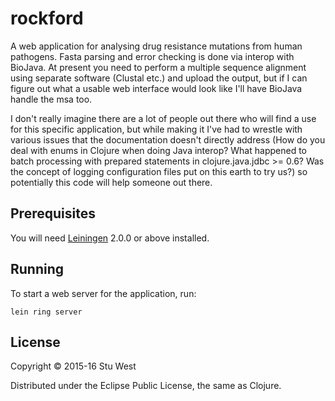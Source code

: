 # rockford

A web application for analysing drug resistance mutations from human pathogens. Fasta parsing and error checking is done via interop with BioJava. At present you need to perform a multiple sequence alignment using separate software (Clustal etc.) and upload the output, but if I can figure out what a usable web interface would look like I'll have BioJava handle the msa too.

I don't really imagine there are a lot of people out there who will find a use for this specific application, but while making it I've had to wrestle with various issues that the documentation doesn't directly address (How do you deal with enums in Clojure when doing Java interop? What happened to batch processing with prepared statements in clojure.java.jdbc >= 0.6? Was the concept of logging configuration files put on this earth to try us?) so potentially this code will help someone out there.

## Prerequisites

You will need [Leiningen][] 2.0.0 or above installed.

[leiningen]: https://github.com/technomancy/leiningen

## Running

To start a web server for the application, run:

    lein ring server

## License

Copyright © 2015-16 Stu West

Distributed under the Eclipse Public License, the same as Clojure.
